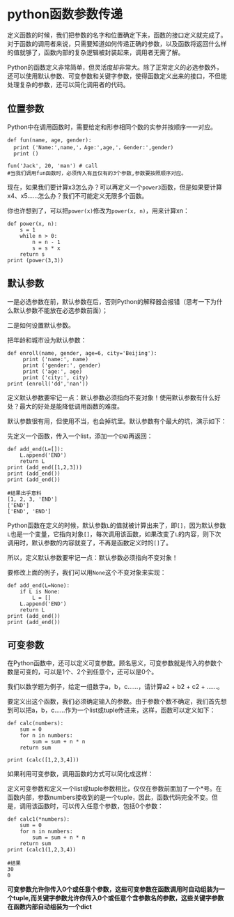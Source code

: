 # python函数参数传递

定义函数的时候，我们把参数的名字和位置确定下来，函数的接口定义就完成了。对于函数的调用者来说，只需要知道如何传递正确的参数，以及函数将返回什么样的值就够了，函数内部的复杂逻辑被封装起来，调用者无需了解。

Python的函数定义非常简单，但灵活度却非常大。除了正常定义的必选参数外，还可以使用默认参数、可变参数和关键字参数，使得函数定义出来的接口，不但能处理复杂的参数，还可以简化调用者的代码。

## 位置参数

Python中在调用函数时，需要给定和形参相同个数的实参并按顺序一一对应。

```
def fun(name, age, gender):
  print ('Name:',name,'，Age:',age,'，Gender:',gender)
  print ()

fun('Jack', 20, 'man') # call
#当我们调用fun函数时，必须传入有且仅有的3个参数,参数要按照顺序对应。
```

现在，如果我们要计算x3怎么办？可以再定义一个`power3`函数，但是如果要计算x4、x5……怎么办？我们不可能定义无限多个函数。

你也许想到了，可以把`power(x)`修改为`power(x, n)`，用来计算xn：

```
def power(x, n):
    s = 1
    while n > 0:
        n = n - 1
        s = s * x
    return s
print (power(3,3))
```

## 默认参数

一是必选参数在前，默认参数在后，否则Python的解释器会报错（思考一下为什么默认参数不能放在必选参数前面）；

二是如何设置默认参数。

把年龄和城市设为默认参数：

```
def enroll(name, gender, age=6, city='Beijing'):
     print ('name:', name)
     print ('gender:', gender)
     print ('age:', age)
     print ('city:', city)
print (enroll('dd','nan'))
```

定义默认参数要牢记一点：默认参数必须指向不变对象！使用默认参数有什么好处？最大的好处是能降低调用函数的难度。

默认参数很有用，但使用不当，也会掉坑里。默认参数有个最大的坑，演示如下：

先定义一个函数，传入一个list，添加一个`END`再返回：

```
def add_end(L=[]):
    L.append('END')
    return L
print (add_end([1,2,3]))
print (add_end())
print (add_end())

#结果出乎意料
[1, 2, 3, 'END']
['END']
['END', 'END']
```

Python函数在定义的时候，默认参数`L`的值就被计算出来了，即`[]`，因为默认参数`L`也是一个变量，它指向对象`[]`，每次调用该函数，如果改变了`L`的内容，则下次调用时，默认参数的内容就变了，不再是函数定义时的`[]`了。

所以，定义默认参数要牢记一点：默认参数必须指向不变对象！

要修改上面的例子，我们可以用`None`这个不变对象来实现：

```
def add_end(L=None):
    if L is None:
        L = []
    L.append('END')
    return L
print (add_end())
print (add_end())
```

## 可变参数

在Python函数中，还可以定义可变参数。顾名思义，可变参数就是传入的参数个数是可变的，可以是1个、2个到任意个，还可以是0个。

我们以数学题为例子，给定一组数字a，b，c……，请计算a2 + b2 + c2 + ……。

要定义出这个函数，我们必须确定输入的参数。由于参数个数不确定，我们首先想到可以把a，b，c……作为一个list或tuple传进来，这样，函数可以定义如下：

```
def calc(numbers):
    sum = 0
    for n in numbers:
        sum = sum + n * n
    return sum

print (calc([1,2,3,4]))
```

如果利用可变参数，调用函数的方式可以简化成这样：

定义可变参数和定义一个list或tuple参数相比，仅仅在参数前面加了一个\*号。在函数内部，参数numbers接收到的是一个tuple，因此，函数代码完全不变。但是，调用该函数时，可以传入任意个参数，包括0个参数：

```
def calc1(*numbers):
    sum = 0
    for n in numbers:
        sum = sum + n * n
    return sum
print (calc1(1,2,3,4))

#结果
30
0
```

**可变参数允许你传入0个或任意个参数，这些可变参数在函数调用时自动组装为一个tuple,而关键字参数允许你传入0个或任意个含参数名的参数，这些关键字参数在函数内部自动组装为一个dict**

